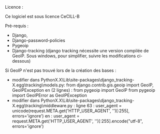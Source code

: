 Licence :

Ce logiciel est sous licence CeCILL-B

Pré-requis :
- Django,
- Django-password-policies
- Pygeoip
- Django-tracking (django tracking nécessite une version compilée de GeoIP. 
  Sous windows, pour simplifier, suivre les modifications ci-dessous)
      
Si GeoIP n'est pas trouvé lors de la création des bases :
- modifier dans PythonX.X\Lib\site-packages\django_tracking-X.egg\tracking\models.py:
       from django.contrib.gis.geoip import GeoIP, GeoIPException
  en (2 lignes) :
       from pygeoip import GeoIP
       from pygeoip import GeoIPError as GeoIPException
- modifier dans PythonX.X\Lib\site-packages\django_tracking-X.egg\tracking\middleware.py :
       ligne 63 :
		   user_agent = unicode(request.META.get('HTTP_USER_AGENT', '')[:255], errors='ignore')
       en :
	       user_agent = request.META.get('HTTP_USER_AGENT', '')[:255].encode("utf-8", errors='ignore')
